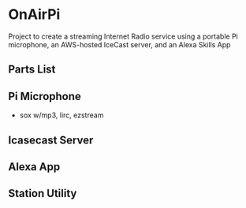 # OnAirPi
Project to create a streaming Internet Radio service using a portable Pi microphone, an AWS-hosted IceCast server, and an Alexa Skills App
## Parts List
## Pi Microphone
- sox w/mp3, lirc, ezstream
## Icasecast Server
## Alexa App
## Station Utility
